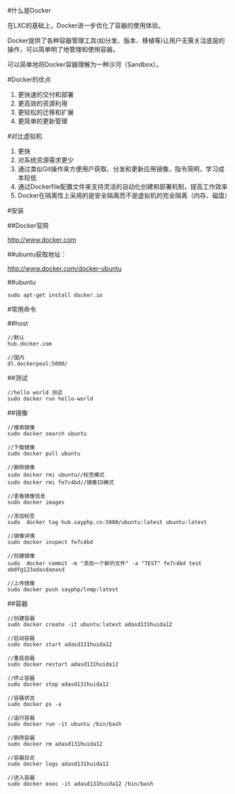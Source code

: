 #什么是Docker

在LXC的基础上，Docker进一步优化了容器的使用体验。

Docker提供了各种容器管理工具(如分发、版本、移植等)让用户无需关注底层的操作，可以简单明了地管理和使用容器。

可以简单地将Docker容器理解为一种沙河（Sandbox）。

#Docker的优点

1. 更快速的交付和部署
2. 更高效的资源利用
3. 更轻松的迁移和扩展
4. 更简单的更新管理

#对比虚拟机

1. 更快
2. 对系统资源需求更少
3. 通过类似Git操作来方便用户获取、分发和更新应用镜像，指令简明，学习成本较低
4. 通过Dockerfile配置文件来支持灵活的自动化创建和部署机制，提高工作效率
5. Docker在隔离性上采用的是安全隔离而不是虚拟机的完全隔离（内存、磁盘）



#安装

##Docker官网

http://www.docker.com

##ubuntu获取地址：

http://www.docker.com/docker-ubuntu

##ubuntu

    
    sudo apt-get install docker.io
    
#常用命令

##host
    
    //默认
    hub.docker.com
    
    //国内
    dl.dockerpool:5000/

##测试
    
    //hello world 测试
    sudo docker run hello-world

##镜像

    //搜索镜像
    sudo docker search ubuntu
    
    //下载镜像
    sudo docker pull ubuntu
    
    //删除镜像
    sudo docker rmi ubuntu//标签模式
    sudo docker rmi fe7c4bd//镜像ID模式
    
    //查看镜像信息
    sudo docker images
    
    //添加标签
    sudo  docker tag hub.sayphp.cn:5000/ubuntu:latest ubuntu:latest
    
    //镜像详情
    sudo docker inspect fe7c4bd
    
    //创建镜像
    sudo  docker commit -m "添加一个新的文件" -a "TEST" fe7c4bd test abdfg123adasdaeasd
    
    //上传镜像
    sudo docker push sayphp/lnmp:latest

##容器
    
    //创建容器
    sudo docker create -it ubuntu:latest adasd131huida12
    
    //启动容器
    sudo docker start adasd131huida12
    
    //重启容器
    sudo docker restart adasd131huida12
    
    //终止容器
    sudo docker stop adasd131huida12
    
    //容器状态
    sudo docker ps -a
    
    //运行容器
    sudo docker run -it ubuntu /bin/bash
    
    //删除容器
    sudo docker rm adasd131huida12
    
    //容器日志
    sudo docker logs adasd131huida12
    
    //进入容器
    sudo docker exec -it adasd131huida12 /bin/bash

